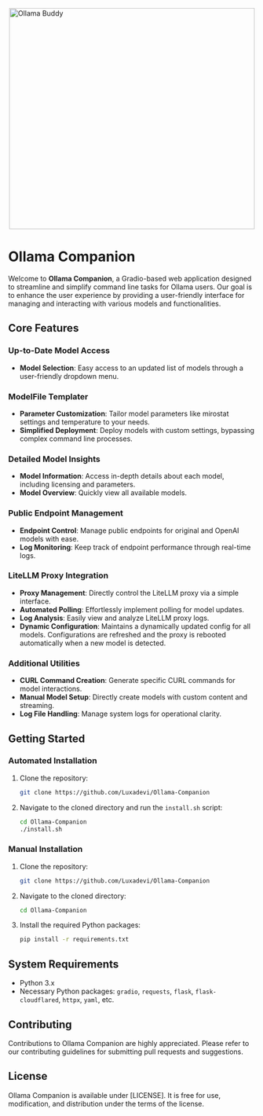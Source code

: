 <img src="https://i.postimg.cc/ZKNgyLT0/chrome-Flwo-E6l-G9e.png" alt="Ollama Buddy" width="500" height="450" style="display: block; margin: 0 auto;">


# Ollama Companion

Welcome to **Ollama Companion**, a Gradio-based web application designed to streamline and simplify command line tasks for Ollama users. Our goal is to enhance the user experience by providing a user-friendly interface for managing and interacting with various models and functionalities.

## Core Features

### Up-to-Date Model Access
- **Model Selection**: Easy access to an updated list of models through a user-friendly dropdown menu.

### ModelFile Templater
- **Parameter Customization**: Tailor model parameters like mirostat settings and temperature to your needs.
- **Simplified Deployment**: Deploy models with custom settings, bypassing complex command line processes.

### Detailed Model Insights
- **Model Information**: Access in-depth details about each model, including licensing and parameters.
- **Model Overview**: Quickly view all available models.

### Public Endpoint Management
- **Endpoint Control**: Manage public endpoints for original and OpenAI models with ease.
- **Log Monitoring**: Keep track of endpoint performance through real-time logs.

### LiteLLM Proxy Integration
- **Proxy Management**: Directly control the LiteLLM proxy via a simple interface.
- **Automated Polling**: Effortlessly implement polling for model updates.
- **Log Analysis**: Easily view and analyze LiteLLM proxy logs.
- **Dynamic Configuration**: Maintains a dynamically updated config for all models. Configurations are refreshed and the proxy is rebooted automatically when a new model is detected.

### Additional Utilities
- **CURL Command Creation**: Generate specific CURL commands for model interactions.
- **Manual Model Setup**: Directly create models with custom content and streaming.
- **Log File Handling**: Manage system logs for operational clarity.

## Getting Started

### Automated Installation
1. Clone the repository:
   ```bash
   git clone https://github.com/Luxadevi/Ollama-Companion
   ```
2. Navigate to the cloned directory and run the `install.sh` script:
   ```bash
   cd Ollama-Companion
   ./install.sh
   ```

### Manual Installation
1. Clone the repository:
   ```bash
   git clone https://github.com/Luxadevi/Ollama-Companion
   ```
2. Navigate to the cloned directory:
   ```bash
   cd Ollama-Companion
   ```
3. Install the required Python packages:
   ```bash
   pip install -r requirements.txt
   ```

## System Requirements

- Python 3.x
- Necessary Python packages: `gradio`, `requests`, `flask`, `flask-cloudflared`, `httpx`, `yaml`, etc.

## Contributing

Contributions to Ollama Companion are highly appreciated. Please refer to our contributing guidelines for submitting pull requests and suggestions.

## License

Ollama Companion is available under [LICENSE]. It is free for use, modification, and distribution under the terms of the license.
